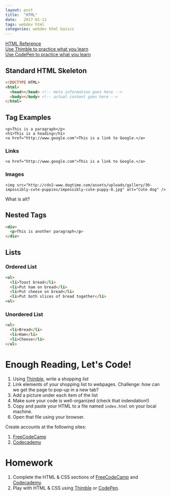 ```yaml
---
layout: post
title:  "HTML"
date:   2017-01-11
tags: webdev html
categories: webdev html basics
---
```

[HTML Reference](http://www.w3schools.com/tags/default.asp)  
[Use Thimble to practice what you learn](https://thimble.mozilla.org/)  
[Use CodePen to practice what you learn](http://codepen.io)

## Standard HTML Skeleton
```html
<!DOCTYPE HTML>
<html>
  <head></head> <!-- meta information goes here -->
  <body></body> <!-- actual content goes here -->
</html>
```

## Tag Examples
`<p>This is a paragraph</p>`  
`<h1>This is a heading</h1>`  
`<a href="http://www.google.com">This is a link to Google.</a>`

### Links
`<a href="http://www.google.com">This is a link to Google.</a>`

### Images
`<img src="http://cdn2-www.dogtime.com/assets/uploads/gallery/30-impossibly-cute-puppies/impossibly-cute-puppy-8.jpg" alt="Cute dog" />`

What is alt?

## Nested Tags  
```html
<div>
  <p>This is another paragraph</p>
</div>
```

## Lists

### Ordered List
```html
<ol>
  <li>Toast bread</li>
  <li>Put ham on bread</li>
  <li>Put cheese on bread</li>
  <li>Put both slices of bread together</li>
<ol>
```

### Unordered List
```html
<ul>
  <li>Bread</li>
  <li>Ham</li>
  <li>Cheese</li>
</ul>
```

# Enough Reading, Let's Code!
1. Using [Thimble](https://thimble.mozilla.org/), write a shopping *list*
2. Link elements of your shopping list to webpages. Challenge: how can we get the page to pop-up in a new tab?
3. Add a picture under each item of the list
4. Make sure your code is well-organized (check that indendation!)
5. Copy and paste your HTML to a file named `index.html` on your local machine.
6. Open that file using your browser.

Create accounts at the following sites:

1. [FreeCodeCamp](http://www.freecodecamp.com/)
2. [Codecademy](https://www.codecademy.com/)

# Homework
1. Complete the HTML & CSS sections of [FreeCodeCamp](http://www.freecodecamp.com/) and [Codecademy](https://www.codecademy.com/).
2. Play with HTML & CSS using [Thimble](https://thimble.mozilla.org/) or [CodePen](http://codepen.io).
